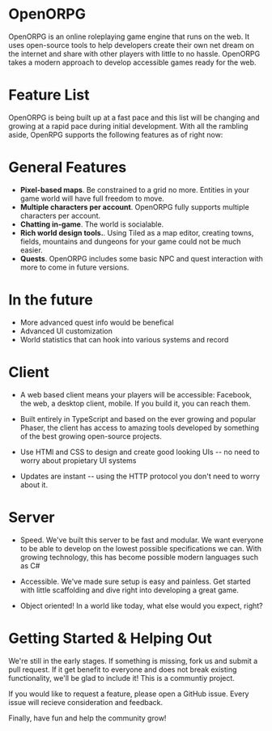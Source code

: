 OpenORPG
=========

OpenORPG is an online roleplaying game engine that runs on the web. It uses open-source tools to help developers create their own net dream on the internet and share with other players with little to no hassle. OpenORPG takes a modern approach to develop accessible games ready for the web.

Feature List
=============

OpenORPG is being built up at a fast pace and this list will be changing and growing at a rapid pace during initial development. With all the rambling aside, OpenRPG supports the following features as of right now:

# General Features

* **Pixel-based maps**. Be constrained to a grid no more. Entities in your game world will have full freedom to move.
* **Multiple characters per account**. OpenORPG fully supports multiple characters per account.
* **Chatting in-game**. The world is socialable.
* **Rich world design tools.**. Using Tiled as a map editor, creating towns, fields, mountains and dungeons for your game could not be much easier.
* **Quests**. OpenORPG includes some basic NPC and quest interaction with more to come in future versions.

# In the future

* More advanced quest info would be benefical
* Advanced UI customization
* World statistics that can hook into various systems and record



Client
======

* A web based client means your players will be accessible: Facebook, the web, a desktop client, mobile. If you build it, you can reach them.

* Built entirely in TypeScript and based on the ever growing and popular Phaser, the client has access to amazing tools developed by something of the best growing open-source projects.

* Use HTMl and CSS to design and create good looking UIs -- no need to worry about propietary UI systems

* Updates are instant -- using the HTTP protocol you don't need to worry about it.


Server
======

* Speed. We've built this server to be fast and modular. We want everyone to be able to develop on the lowest possible specifications we can. With growing technology, this has become possible modern languages such as C# 

* Accessible. We've made sure setup is easy and painless. Get started with little scaffolding and dive right into developing a great game.

* Object oriented! In a world like today, what else would you expect, right?




Getting Started & Helping Out
=============================

We're still in the early stages. If something is missing, fork us and submit a pull request. If it get benefit to everyone and does not break existing functionality, we'll be glad to include it! This is a communtiy project. 

If you would like to request a feature, please open a GitHub issue. Every issue will recieve consideration and feedback. 

Finally, have fun and help the community grow!
